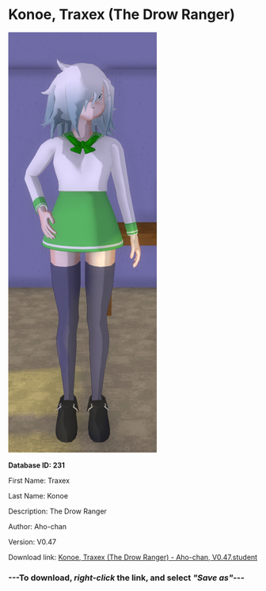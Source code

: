 # Konoe, Traxex (The Drow Ranger)

<img src="https://raw.githubusercontent.com/Arbiter1223/Daigaku-Gurashi-Custom-Students/master/Students/Files/Konoe%2C%20Traxex%20(The%20Drow%20Ranger).png" title="Konoe, Traxex (The Drow Ranger) - Aho-chan, V0.47">

**Database ID: 231**

First Name: Traxex

Last Name: Konoe

Description: The Drow Ranger

Author: Aho-chan

Version: V0.47

Download link: <a href="https://raw.githubusercontent.com/Arbiter1223/Daigaku-Gurashi-Custom-Students/master/Students/Files/Konoe%2C%20Traxex%20(The%20Drow%20Ranger)%20-%20Aho-chan%2C%20V0.47.student">Konoe, Traxex (The Drow Ranger) - Aho-chan, V0.47.student</a>

### ---**To download, _right-click_ the link, and select _"Save as"_**---

